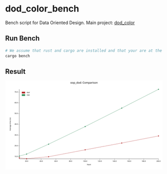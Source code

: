 # dod_color_bench

Bench script for Data Oriented Design.
Main project: [dod_color](https://github.com/ESGI-SCHOOL-5AL/dod_color) 

## Run Bench

```sh
# We assume that rust and cargo are installed and that your are at the root of project
cargo bench
```

## Result

![dod bench result](/lines.svg "dod bench result")

